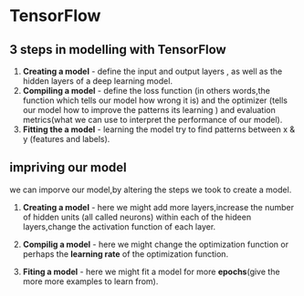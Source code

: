 # TensorFlow

## 3 steps in modelling with TensorFlow
1. **Creating a model** - define the input and output layers , as well as the hidden layers of a deep learning model.
2. **Compiling a model** - define the loss function (in others words,the function which tells our model how wrong it is) and the optimizer (tells our model how to improve the patterns its learning ) and evaluation metrics(what we can use to interpret the performance of our model).
3. **Fitting the a model** - learning the model try to find patterns between x & y (features and labels). 


## impriving our model

we can imporve our model,by altering the steps we took to create a model.

1. **Creating a model** - here we might add more layers,increase the number of hidden units (all called neurons) within each of the hideen layers,change the activation function of each layer.

2. **Compilig a model** - here we might change the optimization function or perhaps the **learning rate** of the optimization function.

3. **Fiting a model** - here we might fit a model for more **epochs**(give the more  more examples to learn from).
